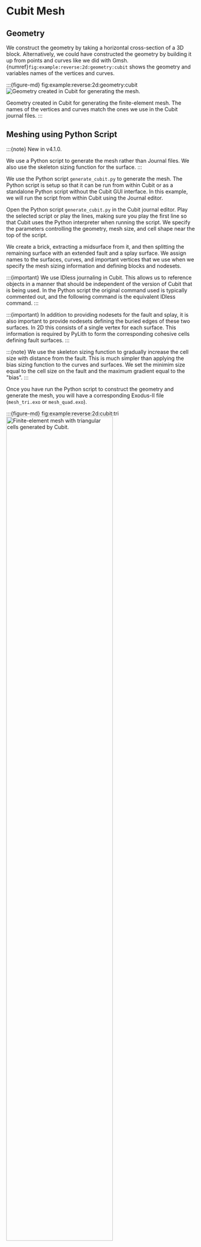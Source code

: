 # Cubit Mesh

## Geometry

We construct the geometry by taking a horizontal cross-section of a 3D block.
Alternatively, we could have constructed the geometry by building it up from points and curves like we did with Gmsh.
{numref}`fig:example:reverse:2d:geometry:cubit` shows the geometry and variables names of the vertices and curves.

:::{figure-md} fig:example:reverse:2d:geometry:cubit
<img src="figs/geometry-cubit.*" alt="Geometry created in Cubit for generating the mesh." scale="75%"/>

Geometry created in Cubit for generating the finite-element mesh.
The names of the vertices and curves match the ones we use in the Cubit journal files.
:::

## Meshing using Python Script

:::{note}
New in v4.1.0.

We use a Python script to generate the mesh rather than Journal files.
We also use the skeleton sizing function for the surface.
:::


We use the Python script `generate_cubit.py` to generate the mesh.
The Python script is setup so that it can be run from within Cubit or as a standalone Python script without the Cubit GUI interface.
In this example, we will run the script from within Cubit using the Journal editor.

Open the Python script `generate_cubit.py` in the Cubit journal editor.
Play the selected script or play the lines, making sure you play the first line so that Cubit uses the Python interpreter when running the script.
We specify the parameters controlling the geometry, mesh size, and cell shape near the top of the script.

We create a brick, extracting a midsurface from it, and then splitting the remaining surface with an extended fault and a splay surface.
We assign names to the surfaces, curves, and important vertices that we use when we specify the mesh sizing information and defining blocks and nodesets.

:::{important}
We use IDless journaling in Cubit.
This allows us to reference objects in a manner that should be independent of the version of Cubit that is being used.
In the Python script the original command used is typically commented out, and the following command is the equivalent IDless command.
:::

:::{important}
In addition to providing nodesets for the fault and splay, it is also important to provide nodesets defining the buried edges of these two surfaces.
In 2D this consists of a single vertex for each surface.
This information is required by PyLith to form the corresponding cohesive cells defining fault surfaces.
:::

:::{note}
We use the skeleton sizing function to gradually increase the cell size with distance from the fault.
This is much simpler than applying the bias sizing function to the curves and surfaces.
We set the minimim size equal to the cell size on the fault and the maximum gradient equal to the "bias".
:::

Once you have run the Python script to construct the geometry and generate the mesh, you will have a corresponding Exodus-II file (`mesh_tri.exo` or `mesh_quad.exo`).

:::{figure-md} fig:example:reverse:2d:cubit:tri
<img src="figs/cubit-tri.*" alt="Finite-element mesh with triangular cells generated by Cubit." width="75%"/>

Finite-element mesh with triangular cells generated by Cubit.
:::

:::{figure-md} fig:example:reverse:2d:cubit:quad
<img src="figs/cubit-quad.*" alt="Finite-element mesh with quadrilateral cells generated by Cubit." width="75%"/>

Finite-element mesh with quadrilateral cells generated by Cubit.
:::
